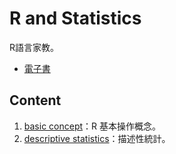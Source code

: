 # R and Statistics
R語言家教。
- [電子書](https://hackmd.io/@KVeA7_wTTruYYKdncWtYKw/Rtutor_beginner)

## Content
1. [basic concept](https://github.com/hakunamatata-ok/Rtutor/tree/main/1.basic_concpet)：R 基本操作概念。
2. [descriptive statistics](https://github.com/hakunamatata-ok/Rtutor/tree/main/2.descriptive_statistics)：描述性統計。
